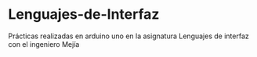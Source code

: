 # Lenguajes-de-Interfaz
Prácticas realizadas en arduino uno en la asignatura Lenguajes de interfaz con el ingeniero Mejía

